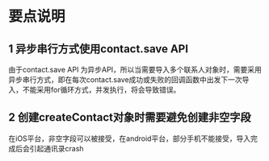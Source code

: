 #  要点说明

## 1 异步串行方式使用contact.save API
由于contact.save API 为异步API，所以当需要导入多个联系人对象时，需要采用异步串行方式，即在每次contact.save成功或失败的回调函数中出发下一次导入，不能采用for循环方式，并发执行，将会导致错误。

## 2 创建createContact对象时需要避免创建非空字段
在iOS平台，非空字段可以被接受，在android平台，部分手机不能接受，导入完成后会引起通讯录crash
